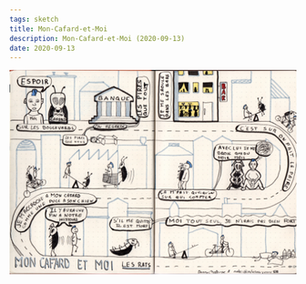 ```yaml
---
tags: sketch
title: Mon-Cafard-et-Moi
description: Mon-Cafard-et-Moi (2020-09-13)
date: 2020-09-13
---
```


![](29_Mon-Cafard-et-Moi_2020-09-13.jpeg) 
